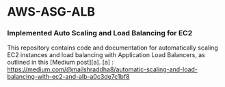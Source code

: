 # AWS-ASG-ALB
<h3>Implemented Auto Scaling and Load Balancing for EC2</h3>

This repository contains code and documentation for automatically scaling EC2 instances and load balancing with Application Load Balancers, as outlined in this [Medium post][a].
[a] : https://medium.com/@mailshraddha8/automatic-scaling-and-load-balancing-with-ec2-and-alb-a0c3de7c1bf8


